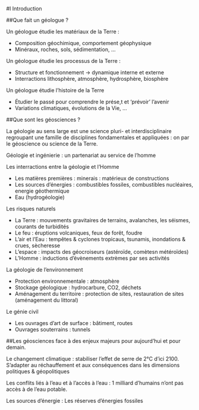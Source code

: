 #I Introduction

##Que fait un géologue ?  

Un géologue étudie les matériaux de la Terre :  
* Composition géochimique, comportement géophysique
* Minéraux, roches, sols, sédimentation, …  

Un géologue étudie les processus de la Terre :  
* Structure et fonctionnement → dynamique interne et externe
* Interractions lithosphère, atmosphère, hydrosphère, biosphère

Un géologue étudie l’histoire de la Terre  
* Étudier le passé pour comprendre le prése,t et ‘prévoir’ l’avenir
* Variations climatiques, évolutions de la Vie, …  

##Que sont les géosciences ?  

La géologie au sens large est une science pluri- et interdisciplinaire regroupant une famille de disciplines fondamentales et appliquées : on par le géoscience ou science de la Terre.  

Géologie et ingénierie : un partenariat au service de l’homme  

Les interractions entre la géologie et l’Homme  
* Les matières premières : minerais : matérieux de constructions  
* Les sources d’énergies : combustibles fossiles, combustibles nucléaires, energie géothermique  
* Eau (hydrogéologie)   

Les risques naturels  
* La Terre : mouvements gravitaires de terrains, avalanches, les séismes, courants de turbidités  
* Le feu : éruptions volcaniques, feux de forêt, foudre  
* L’air et l’Eau : tempêtes & cyclones tropicaus, tsunamis, inondations & crues, sècheresse  
* L’espace : impacts des géocroiseurs (astéroïde, comètesn météroïdes)  
* L’Homme : inductions d’évènements extrèmes par ses activités  

La géologie de l’environnement  
* Protection environnementale : atmosphère  
* Stockage géologique : hydrocarbure, CO2, déchets  
* Aménagement du territoire : protection de sites, restauration de sites (aménagement du littoral)  

Le génie civil   
* Les ouvrages d’art de surface : bâtiment, routes  
* Ouvrages souterrains : tunnels  

##Les géosciences face à des enjeux majeurs pour aujourd’hui et pour demain.  

Le changement climatique : stabiliser l’effet de serre de 2°C d’ici 2100.  
S’adapter au réchauffement et aux conséquences dans les dimensions politiques & géopolitiques  

Les conflits liés à l’eau et à l’accès à l’eau : 1 milliard d’humains n’ont pas accès à de l’eau potable.  

Les sources d’énergie : Les réserves d’énergies fossiles   
